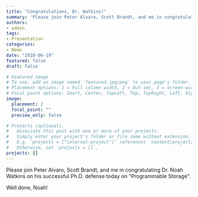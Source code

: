 ```yaml
---
title: "Congratulations, Dr. Watkins!"
summary: 'Please join Peter Alvaro, Scott Brandt, and me in congratulating Dr. Noah Watkins on his successful Ph.D. defense today on "Programmable Storage".'
authors:
- admin
tags:
- Presentation
categories:
- News
date: "2018-06-19"
featured: false
draft: false

# Featured image
# To use, add an image named `featured.jpg/png` to your page's folder.
# Placement options: 1 = Full column width, 2 = Out-set, 3 = Screen-width
# Focal point options: Smart, Center, TopLeft, Top, TopRight, Left, Right, BottomLeft, Bottom, BottomRight
image:
  placement: 2
  focal_point: ""
  preview_only: false

# Projects (optional).
#   Associate this post with one or more of your projects.
#   Simply enter your project's folder or file name without extension.
#   E.g. `projects = ["internal-project"]` references `content/project/deep-learning/index.md`.
#   Otherwise, set `projects = []`.
projects: []
---
```

Please join Peter Alvaro, Scott Brandt, and me in congratulating Dr. Noah  Watkins on his successful Ph.D. defense today on "Programmable Storage". 

Well done, Noah!